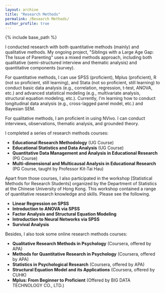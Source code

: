 ```yaml
---
layout: archive
title: "Research Methods"
permalink: /Research Methods/
author_profile: true
---
```


{% include base_path %}

I conducted research with both quantitative methods (mainly) and qualitative methods. My ongoing project, "Siblings with a Large Age Gap: The Issue of Parenting" uses a mixed methods approach, including both qualitative (semi-structured interview and thematic analysis) and quantitative components (survey).

For quantitative methods, I can use SPSS (proficient), Mplus (proficient), R (not so proficient, still learning), and Stata (not so proficient, still learning) to conduct basic data analysis (e.g., correlation, regression, t-test, ANOVA, etc.) and advanced statistical modeling (e.g., multivariate analysis, structural equation modeling, etc.). Currently, I'm learning how to conduct longitudinal data analysis (e.g., cross-lagged panel model, etc.) and Bayesian SEM.

For qualitative methods, I am proficient in using NVivo. I can conduct interviews, observations, thematic analysis, and grounded theory.

I completed a series of research methods courses:
* **Educational Research Methodology** (UG Course)
* **Educational Statistics and Data Analysis** (UG Course)
* **Quantitative Data Management and Analysis in Educational Research** (PG Course)
* **Multi-dimensional and Multicausal Analysis in Educational Research** (PG Course, taught by Professor Kit-Tai Hau)

Apart from those courses, I also participated in the workshop [Statistical Methods for Research Students] organized by the Department of Statistics at the Chinese University of Hong Kong. This workshop contained a range of quantitative research knowledge and skills. Please see the following.
* **Linear Regression on SPSS**
* **Introduction to ANOVA via SPSS**
* **Factor Analysis and Structural Equation Modeling**
* **Introduction to Neural Networks via SPSS**
* **Survival Analysis**

Besides, I also took some online research methods courses:
* **Qualitative Research Methods in Psychology** (Coursera, offered by APA)
* **Methods for Quantitative Research in Psychology** (Coursera, offered by APA)
* **Statistics in Psychological Research** (Coursera, offered by APA)
* **Structural Equation Model and its Applications** (Coursera, offered by CUHK)
* **Mplus: From Beginner to Proficient** (Offered by BIG DATA TECHNOLOGY CO., LTD.)

